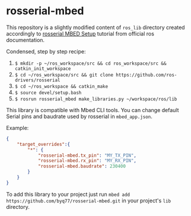 # rosserial-mbed

This repository is a slightly modified content of `ros_lib` directory created accordingly to [rosserial MBED Setup](http://wiki.ros.org/rosserial_mbed/Tutorials/rosserial_mbed%20Setup) tutorial from official ros documentation.

Condensed, step by step recipe:
1. `$ mkdir -p ~/ros_workspace/src && cd ros_workspace/src && catkin_init_workspace`
2. `$ cd ~/ros_workspace/src && git clone https://github.com/ros-drivers/rosserial`
3. `$ cd ~/ros_workspace && catkin_make` 
4. `$ source devel/setup.bash`
5. `$ rosrun rosserial_mbed make_libraries.py ~/workspace/ros/lib`

This library is compatible with Mbed CLI tools. You can change default Serial pins and baudrate used by rosserial in `mbed_app.json`. 

Example:

```json
{
    "target_overrides":{
        "*": {
            "rosserial-mbed.tx_pin": "MY_TX_PIN",
            "rosserial-mbed.rx_pin": "MY_RX_PIN",
            "rosserial-mbed.baudrate": 230400
        }
    }
}
```

To add this library to your project just run `mbed add https://github.com/byq77/rosserial-mbed.git` in your project's `lib` directory.
